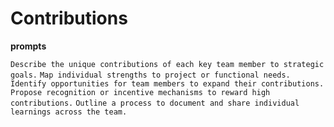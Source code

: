 # Contributions

**prompts**

`Describe the unique contributions of each key team member to strategic goals.`
`Map individual strengths to project or functional needs.`
`Identify opportunities for team members to expand their contributions.`
`Propose recognition or incentive mechanisms to reward high contributions.`
`Outline a process to document and share individual learnings across the team.`